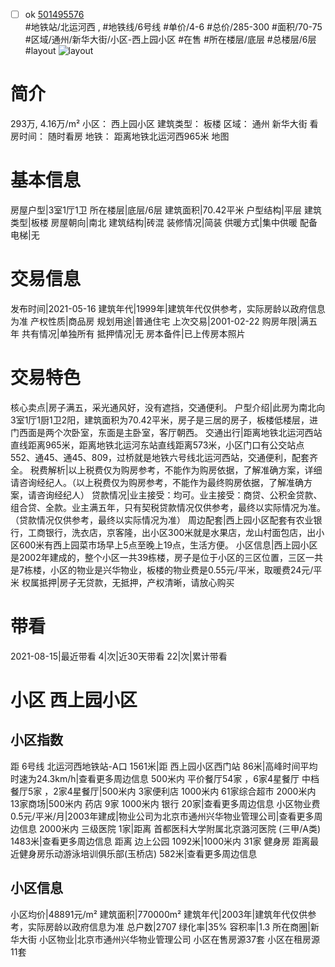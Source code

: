 - [ ] ok [501495576](https://bj.5i5j.com/ershoufang/501495576.html)  
 #地铁站/北运河西 ,  #地铁线/6号线
#单价/4-6 #总价/285-300 #面积/70-75   #区域/通州/新华大街/小区-西上园小区 #在售 #所在楼层/底层 #总楼层/6层 #layout 
![layout](http://image2a.5i5j.com/bdir/layout/b75873b08a464b449634c18160229d1b.jpg_P5.jpg) 
# 简介 
 293万,  4.16万/m² 
小区： 西上园小区
建筑类型： 板楼
区域： 通州 新华大街
看房时间： 随时看房
地铁： 距离地铁北运河西965米 地图
# 基本信息 
 房屋户型|3室1厅1卫
所在楼层|底层/6层
建筑面积|70.42平米
户型结构|平层
建筑类型|板楼
房屋朝向|南北
建筑结构|砖混
装修情况|简装
供暖方式|集中供暖
配备电梯|无
# 交易信息 
 发布时间|2021-05-16
建筑年代|1999年|建筑年代仅供参考，实际房龄以政府信息为准
产权性质|商品房
规划用途|普通住宅
上次交易|2001-02-22
购房年限|满五年
共有情况|单独所有
抵押情况|无
房本备件|已上传房本照片
# 交易特色 
 核心卖点|房子满五，采光通风好，没有遮挡，交通便利。
户型介绍|此房为南北向3室1厅1厨1卫2阳，建筑面积为70.42平米，房子是三居的房子，板楼低楼层，进门西面是两个次卧室，东面是主卧室，客厅朝西。
交通出行|距离地铁北运河西站直线距离965米，距离地铁北运河东站直线距离573米，小区门口有公交站点552、通45、通45、809，过桥就是地铁六号线北运河西站，交通便利，配套齐全。
税费解析|以上税费仅为购房参考，不能作为购房依据，了解准确方案，详细请咨询经纪人。（以上税费仅为购房参考，不能作为最终购房依据，了解准确方案，请咨询经纪人）
贷款情况|业主接受：均可。业主接受：商贷、公积金贷款、组合贷、全款。业主满五年，只有契税贷款情况仅供参考，最终以实际情况为准。（贷款情况仅供参考，最终以实际情况为准）
周边配套|西上园小区配套有农业银行，工商银行，洗衣店，京客隆，出小区300米就是水果店，龙山村面包店，出小区600米有西上园菜市场早上5点至晚上19点，生活方便。
小区信息|西上园小区是2002年建成的，整个小区一共39栋楼，房子是位于小区的三区位置，三区一共是7栋楼，小区的物业是兴华物业，板楼的物业费是0.55元/平米，取暖费24元/平米
权属抵押|房子无贷款，无抵押，产权清晰，请放心购买
# 带看 
 2021-08-15|最近带看	 4|次|近30天带看	 22|次|累计带看
# 小区 西上园小区
## 小区指数 
 距 6号线 北运河西地铁站-A口 1561米|距 西上园小区西门站 86米|高峰时间平均时速为24.3km/h|查看更多周边信息
500米内 平价餐厅54家 ，6家4星餐厅
中档餐厅5家 ，2家4星餐厅|500米内 3家便利店
1000米内 61家综合超市
2000米内 13家商场|500米内 药店 9家
1000米内 银行 20家|查看更多周边信息
小区物业费0.5元/平米/月|2003年建成|物业公司为北京市通州兴华物业管理公司|查看更多周边信息
2000米内 三级医院 1家|距离 首都医科大学附属北京潞河医院 (三甲/A类) 1483米|查看更多周边信息
距离 边上公园 1092米|1000米内 31家 健身房
距离最近健身房乐动游泳培训俱乐部(玉桥店) 582米|查看更多周边信息
## 小区信息 
 小区均价|48891元/m²
建筑面积|770000m²
建筑年代|2003年|建筑年代仅供参考，实际房龄以政府信息为准
总户数|2707
绿化率|35%
容积率|1.3
所在商圈|新华大街
小区物业|北京市通州兴华物业管理公司
小区在售房源37套
小区在租房源11套
